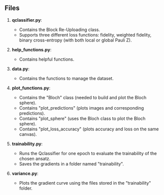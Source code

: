## Files

1. **qclassifier.py**:

   - Contains the Block Re-Uploading class.
   - Supports three different loss functions: fidelity, weighted fidelity, binary cross-entropy (with both local or global Pauli Z).

2. **help_functions.py**:

   - Contains helpful functions.

3. **data.py**:

   - Contains the functions to manage the dataset.

4. **plot_functions.py**:

   - Contains the "Bloch" class (needed to build and plot the Bloch sphere).
   - Contains "plot_predictions" (plots images and corresponding predictions).
   - Contains "plot_sphere" (uses the Bloch class to plot the Bloch sphere).
   - Contains "plot_loss_accuracy" (plots accuracy and loss on the same canvas).

5. **trainability.py**:

   - Runs the Qclassifier for one epoch to evaluate the trainability of the chosen ansatz.
   - Saves the gradients in a folder named "trainability".

6. **variance.py**:
   - Plots the gradient curve using the files stored in the "trainability" folder.
